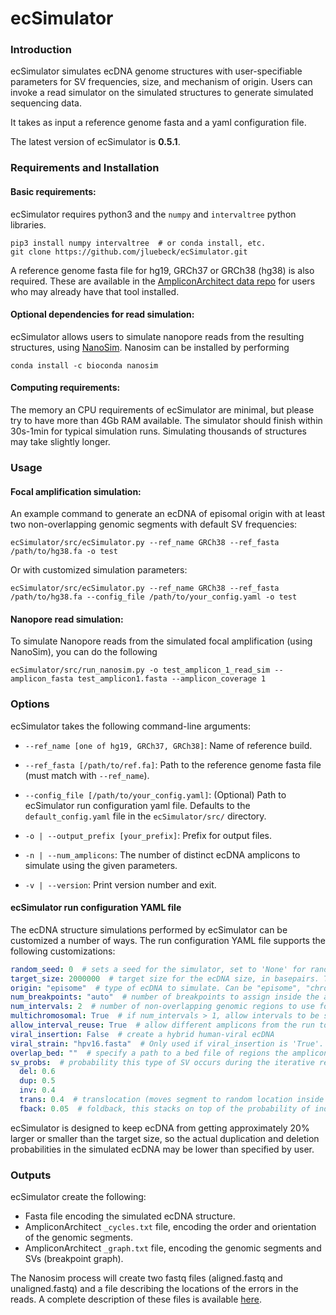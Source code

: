 # ecSimulator

### Introduction
ecSimulator simulates ecDNA genome structures with user-specifiable parameters for SV frequencies, size, and mechanism
of origin. Users can invoke a read simulator on the simulated structures to generate simulated sequencing data.

It takes as input a reference genome fasta and a yaml configuration file.

The latest version of ecSimulator is **0.5.1**.

### Requirements and Installation
#### Basic requirements:
ecSimulator requires python3 and the `numpy` and `intervaltree` python libraries.

```shell
pip3 install numpy intervaltree  # or conda install, etc.
git clone https://github.com/jluebeck/ecSimulator.git
```

A reference genome fasta file for hg19, GRCh37 or GRCh38 (hg38) is also required.
These are available in the [AmpliconArchitect data repo](https://datasets.genepattern.org/?prefix=data/module_support_files/AmpliconArchitect/) for users who may already have that tool installed.

#### Optional dependencies for read simulation:

ecSimulator allows users to simulate nanopore reads from the resulting structures, using [NanoSim](https://github.com/bcgsc/NanoSim).
Nanosim can be installed by performing
```shell
conda install -c bioconda nanosim
```

#### Computing requirements:
The memory an CPU requirements of ecSimulator are minimal, but please try to have more than 4Gb RAM available. The simulator should finish within 30s-1min for typical simulation runs.
Simulating thousands of structures may take slightly longer.

### Usage
#### Focal amplification simulation:
An example command to generate an ecDNA of episomal origin with at least two non-overlapping genomic segments
with default SV frequencies:
```shell
ecSimulator/src/ecSimulator.py --ref_name GRCh38 --ref_fasta /path/to/hg38.fa -o test
```

Or with customized simulation parameters:
```shell
ecSimulator/src/ecSimulator.py --ref_name GRCh38 --ref_fasta /path/to/hg38.fa --config_file /path/to/your_config.yaml -o test
```

#### Nanopore read simulation:

To simulate Nanopore reads from the simulated focal amplification (using NanoSim), you can do the following
```shell
ecSimulator/src/run_nanosim.py -o test_amplicon_1_read_sim --amplicon_fasta test_amplicon1.fasta --amplicon_coverage 1
```

### Options
ecSimulator takes the following command-line arguments:

- `--ref_name [one of hg19, GRCh37, GRCh38]`: Name of reference build.

- `--ref_fasta [/path/to/ref.fa]`: Path to the reference genome fasta file (must match with `--ref_name`).

- `--config_file [/path/to/your_config.yaml]`: (Optional) Path to ecSimulator run configuration yaml file. Defaults to the `default_config.yaml` file in the `ecSimulator/src/` directory. 

- `-o | --output_prefix [your_prefix]`: Prefix for output files.

- `-n | --num_amplicons`: The number of distinct ecDNA amplicons to simulate using the given parameters. 

- `-v | --version`: Print version number and exit.
   
#### ecSimulator run configuration YAML file
The ecDNA structure simulations performed by ecSimulator can be customized a number of ways.
The run configuration YAML file supports the following customizations:

```yaml
random_seed: 0  # sets a seed for the simulator, set to 'None' for random seed.
target_size: 2000000  # target size for the ecDNA size, in basepairs. Target size is approximate due to duplications and deletions.
origin: "episome"  # type of ecDNA to simulate. Can be "episome", "chromothripsis", or "tst".
num_breakpoints: "auto"  # number of breakpoints to assign inside the amplicon (approximate). 
num_intervals: 2  # number of non-overlapping genomic regions to use for the amplicon. Breakpoints will be assigned within these larger intervals. Recommend setting to "auto" if origin is not "episome".
multichromosomal: True  # if num_intervals > 1, allow intervals to be sampled from multiple different chromosomes.
allow_interval_reuse: True  # allow different amplicons from the run to re-use some of the same genomic coordinates.
viral_insertion: False  # create a hybrid human-viral ecDNA
viral_strain: "hpv16.fasta"  # Only used if viral_insertion is 'True'. Specify the name of the viral strain to be used from the oncoviruses directory.
overlap_bed: ""  # specify a path to a bed file of regions the amplicon must overlap.
sv_probs:  # probability this type of SV occurs during the iterative rearrangement process.
  del: 0.6
  dup: 0.5
  inv: 0.4
  trans: 0.4  # translocation (moves segment to random location inside amplicon)
  fback: 0.05  # foldback, this stacks on top of the probability of independently getting both a dup and inv at the same time.

```

ecSimulator is designed to keep ecDNA from getting approximately 20% larger or smaller than the target size, so the actual duplication and deletion probabilities in the simulated ecDNA may be lower than specified by user. 

### Outputs
ecSimulator create the following:
* Fasta file encoding the simulated ecDNA structure.
* AmpliconArchitect `_cycles.txt` file, encoding the order and orientation of the genomic segments.
* AmpliconArchitect `_graph.txt` file, encoding the genomic segments and SVs (breakpoint graph).

The Nanosim process will create two fastq files (aligned.fastq and unaligned.fastq) and a file describing the locations of the errors in the reads. A complete description of these files is available [here](https://github.com/bcgsc/NanoSim#2-simulation-stage-1). 
